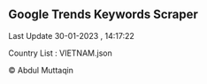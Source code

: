 

## Google Trends Keywords Scraper 
 
Last Update 30-01-2023 , 14:17:22

Country List :
VIETNAM.json



© Abdul Muttaqin 
